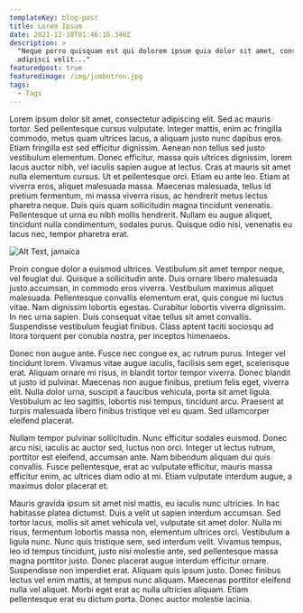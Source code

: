 ```yaml
---
templateKey: blog-post
title: Lorem Ipsum
date: 2021-12-18T01:46:16.346Z
description: >
  "Neque porro quisquam est qui dolorem ipsum quia dolor sit amet, consectetur,
  adipisci velit..."
featuredpost: true
featuredimage: /img/jumbotron.jpg
tags:
  - Tags
---
```

Lorem ipsum dolor sit amet, consectetur adipiscing elit. Sed ac mauris tortor. Sed pellentesque cursus vulputate. Integer mattis, enim ac fringilla commodo, metus quam ultrices lacus, a aliquam justo nunc dapibus eros. Etiam fringilla est sed efficitur dignissim. Aenean non tellus sed justo vestibulum elementum. Donec efficitur, massa quis ultrices dignissim, lorem lacus auctor nibh, vel iaculis sapien augue at lectus. Cras at mauris sit amet nulla elementum cursus. Ut et pellentesque orci. Etiam eu ante leo. Etiam at viverra eros, aliquet malesuada massa. Maecenas malesuada, tellus id pretium fermentum, mi massa viverra risus, ac hendrerit metus lectus pharetra neque. Duis quis quam sollicitudin magna tincidunt venenatis. Pellentesque ut urna eu nibh mollis hendrerit. Nullam eu augue aliquet, tincidunt nulla condimentum, sodales purus. Quisque odio nisi, venenatis eu lacus nec, tempor pharetra erat.

![Alt Text, jamaica](/img/chemex.jpg "Image Title")

Proin congue dolor a euismod ultrices. Vestibulum sit amet tempor neque, vel feugiat dui. Quisque a sollicitudin ante. Duis ornare libero malesuada justo accumsan, in commodo eros viverra. Vestibulum maximus aliquet malesuada. Pellentesque convallis elementum erat, quis congue mi luctus vitae. Nam dignissim lobortis egestas. Curabitur lobortis viverra dignissim. In nec urna sapien. Duis consequat vitae tellus sit amet convallis. Suspendisse vestibulum feugiat finibus. Class aptent taciti sociosqu ad litora torquent per conubia nostra, per inceptos himenaeos.

Donec non augue ante. Fusce nec congue ex, ac rutrum purus. Integer vel tincidunt lorem. Vivamus vitae augue iaculis, facilisis sem eget, scelerisque erat. Aliquam ornare mi risus, in blandit tortor tempor viverra. Donec blandit ut justo id pulvinar. Maecenas non augue finibus, pretium felis eget, viverra elit. Nulla dolor urna, suscipit a faucibus vehicula, porta sit amet ligula. Vestibulum ac leo sagittis, lobortis nisi tempus, tincidunt arcu. Praesent at turpis malesuada libero finibus tristique vel eu quam. Sed ullamcorper eleifend placerat.

Nullam tempor pulvinar sollicitudin. Nunc efficitur sodales euismod. Donec arcu nisi, iaculis ac auctor sed, luctus non orci. Integer ut lectus rutrum, porttitor est eleifend, accumsan ante. Nam bibendum aliquam dui quis convallis. Fusce pellentesque, erat ac vulputate efficitur, mauris massa efficitur enim, ac ultrices diam odio at mi. Etiam vulputate interdum augue, a maximus dolor placerat et.

Mauris gravida ipsum sit amet nisl mattis, eu iaculis nunc ultricies. In hac habitasse platea dictumst. Duis a velit ut sapien interdum accumsan. Sed tortor lacus, mollis sit amet vehicula vel, vulputate sit amet dolor. Nulla mi risus, fermentum lobortis massa non, elementum ultrices orci. Vestibulum a ligula nunc. Nunc quis tristique sem, sed interdum velit. Vivamus tempus, leo id tempus tincidunt, justo nisi molestie ante, sed pellentesque massa magna porttitor justo. Donec placerat augue interdum efficitur ornare. Suspendisse non imperdiet erat. Aliquam quis ipsum justo. Donec finibus lectus vel enim mattis, at tempus nunc aliquam. Maecenas porttitor eleifend nulla vel aliquet. Morbi eget erat ac nulla ultricies aliquam. Etiam pellentesque erat eu dictum porta. Donec auctor molestie lacinia.